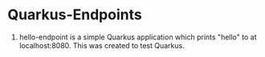 # Quarkus-Endpoints

1. hello-endpoint is a simple Quarkus application which prints "hello" to at localhost:8080. This was created to test Quarkus.
